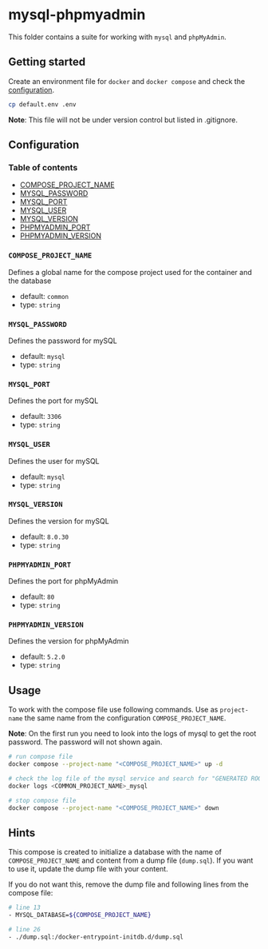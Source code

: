 # mysql-phpmyadmin

This folder contains a suite for working with `mysql` and `phpMyAdmin`.

## Getting started

Create an environment file for `docker` and `docker compose` and check the [configuration](#configuration).

```bash
cp default.env .env
```

**Note**: This file will not be under version control but listed in .gitignore.

## Configuration

### Table of contents

* [COMPOSE_PROJECT_NAME](#compose_project_name)
* [MYSQL_PASSWORD](#mysql_password)
* [MYSQL_PORT](#mysql_port)
* [MYSQL_USER](#mysql_user)
* [MYSQL_VERSION](#mysql_version)
* [PHPMYADMIN_PORT](#phpmyadmin_port)
* [PHPMYADMIN_VERSION](#phpmyadmin_version)

### `COMPOSE_PROJECT_NAME`

Defines a global name for the compose project used for the container and the database

* default: `common`
* type: `string`

### `MYSQL_PASSWORD`

Defines the password for mySQL

* default: `mysql`
* type: `string`

### `MYSQL_PORT`

Defines the port for mySQL

* default: `3306`
* type: `string`

### `MYSQL_USER`

Defines the user for mySQL

* default: `mysql`
* type: `string`

### `MYSQL_VERSION`

Defines the version for mySQL

* default: `8.0.30`
* type: `string`

### `PHPMYADMIN_PORT`

Defines the port for phpMyAdmin

* default: `80`
* type: `string`

### `PHPMYADMIN_VERSION`

Defines the version for phpMyAdmin

* default: `5.2.0`
* type: `string`

## Usage

To work with the compose file use following commands.
Use as `project-name` the same name from the configuration `COMPOSE_PROJECT_NAME`.

**Note**: On the first run you need to look into the logs of mysql to get the root password.
The password will not shown again.

```bash
# run compose file
docker compose --project-name "<COMPOSE_PROJECT_NAME>" up -d

# check the log file of the mysql service and search for "GENERATED ROOT PASSWORD" and note this
docker logs <COMMON_PROJECT_NAME>_mysql

# stop compose file
docker compose --project-name "<COMPOSE_PROJECT_NAME>" down
```

## Hints

This compose is created to initialize a database with the name of `COMPOSE_PROJECT_NAME` and content from a dump file (`dump.sql`).
If you want to use it, update the dump file with your content.

If you do not want this, remove the dump file and following lines from the compose file:

```bash
# line 13
- MYSQL_DATABASE=${COMPOSE_PROJECT_NAME}

# line 26
- ./dump.sql:/docker-entrypoint-initdb.d/dump.sql
```
